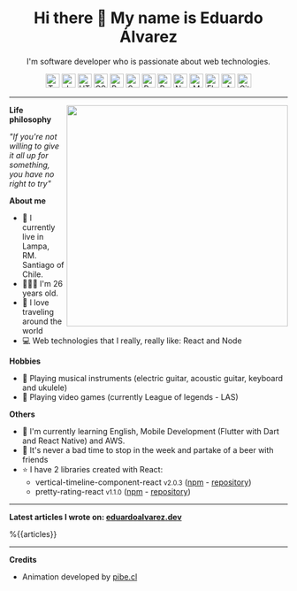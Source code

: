 <h1 align="center">Hi there 👋 My name is Eduardo Álvarez</h1>
<p align="center">I'm software developer who is passionate about web technologies.</p>

<p align="center">
  <img src="https://github.com/Proskynete/Proskynete/blob/master/images/icons/ts.png?raw=true" width="25" height="25" title="Typescript" />
  <img src="https://github.com/Proskynete/Proskynete/blob/master/images/icons/js.png?raw=true" width="25" height="25" title="Javascript" />
  <img src="https://github.com/Proskynete/Proskynete/blob/master/images/icons/html5.png?raw=true" width="25" height="25" title="HTML5" />
  <img src="https://github.com/Proskynete/Proskynete/blob/master/images/icons/css3.png?raw=true" width="25" height="25" title="CSS3" />
  <img src="https://github.com/Proskynete/Proskynete/blob/master/images/icons/bootstrap.png?raw=true" width="25" height="25" title="Bootstrap" />
  <img src="https://github.com/Proskynete/Proskynete/blob/master/images/icons/sass.png?raw=true" width="25" height="25" title="Sass" />
  <img src="https://github.com/Proskynete/Proskynete/blob/master/images/icons/react.png?raw=true" width="25" height="25" title="React" />
  <img src="https://github.com/Proskynete/Proskynete/blob/master/images/icons/redux.png?raw=true" width="25" height="25" title="Redux" />
  <img src="https://github.com/Proskynete/Proskynete/blob/master/images/icons/node.png?raw=true" width="25" height="25" title="Nodejs" />
  <img src="https://github.com/Proskynete/Proskynete/blob/master/images/icons/mongodb.png?raw=true" width="25" height="25" title="MongoDB" />
  <img src="https://github.com/Proskynete/Proskynete/blob/master/images/icons/flutter.png?raw=true" width="25" height="25" title="Flutter" />
  <img src="https://github.com/Proskynete/Proskynete/blob/master/images/icons/aws.png?raw=true" width="25" height="25" title="Amazon Web Services" />
  <img src="https://github.com/Proskynete/Proskynete/blob/master/images/icons/git.png?raw=true" width="25" height="25" title="Git" />
</p>

---

<img width="400" align="right" src="https://github.com/Proskynete/Proskynete/blob/master/images/proskynete.gif?raw=true" />

<p align="left"><strong>Life philosophy</strong></p>
<p><i>"If you're not willing to give it all up for something, you have no right to try"</i></p>

<p align="left"><strong>About me</strong></p>
<ul>
  <li> 📍 I currently live in Lampa, RM. Santiago of Chile.</li>
  <li> 👨🏼‍💻 I'm 26 years old.</li>
  <li> 🛫 I love traveling around the world</li>
  <li> 💻 Web technologies that I really, really like: React and Node </li>
</ul>

<p align="left"><strong>Hobbies</strong></p>
<ul>
  <li> 🎼 Playing musical instruments (electric guitar, acoustic guitar, keyboard and ukulele)</li>
  <li> 👾 Playing video games (currently League of legends - LAS)</li>
</ul>

<p align="left"><strong>Others</strong></p>
<ul>
  <li>📖 I'm currently learning English, Mobile Development (Flutter with Dart and React Native) and AWS.</li>
  <li>🍺 It's never a bad time to stop in the week and partake of a beer with friends</li>
  <li>⭐ I have 2 libraries created with React:
    <ul>
      <li> vertical-timeline-component-react <small>v2.0.3</small> (<a href="https://www.npmjs.com/package/vertical-timeline-component-react" target="_blank">npm</a> - <a href="https://github.com/Proskynete/vertical-timeline-component-react" target="_blank">repository</a>)</li>
      <li> pretty-rating-react <small>v1.1.0</small> (<a href="https://www.npmjs.com/package/pretty-rating-react" target="_blank">npm</a> - <a href="https://github.com/Proskynete/pretty-rating-react" target="_blank">repository</a>)</li>
    </ul>
  </li>
</ul>

---

<p align="left">
  <strong>
    Latest articles I wrote on: <a href="https://eduardoalvarez.dev">eduardoalvarez.dev</a>
  </strong>
</p>

%{{articles}}

--- 

<p align="left"><strong>Credits</strong></p>
<ul>
  <li>
    Animation developed by <a href="https://pibe.cl/">pibe.cl</a>
  </li>
</ul>